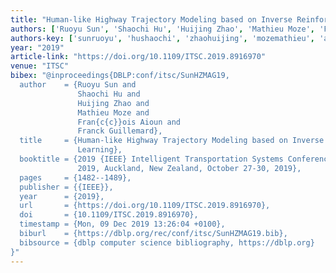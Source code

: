 ```yaml
---
title: "Human-like Highway Trajectory Modeling based on Inverse Reinforcement Learning"
authors: ['Ruoyu Sun', 'Shaochi Hu', 'Huijing Zhao', 'Mathieu Moze', 'François Aioun', 'Franck Guillemard']
authors-key: ['sunruoyu', 'hushaochi', 'zhaohuijing', 'mozemathieu', 'aiounfrançois', 'guillemardfranck']
year: "2019"
article-link: "https://doi.org/10.1109/ITSC.2019.8916970"
venue: "ITSC"
bibex: "@inproceedings{DBLP:conf/itsc/SunHZMAG19,
  author    = {Ruoyu Sun and
               Shaochi Hu and
               Huijing Zhao and
               Mathieu Moze and
               Fran{c{c}}ois Aioun and
               Franck Guillemard},
  title     = {Human-like Highway Trajectory Modeling based on Inverse Reinforcement
               Learning},
  booktitle = {2019 {IEEE} Intelligent Transportation Systems Conference, {ITSC}
               2019, Auckland, New Zealand, October 27-30, 2019},
  pages     = {1482--1489},
  publisher = {{IEEE}},
  year      = {2019},
  url       = {https://doi.org/10.1109/ITSC.2019.8916970},
  doi       = {10.1109/ITSC.2019.8916970},
  timestamp = {Mon, 09 Dec 2019 13:26:04 +0100},
  biburl    = {https://dblp.org/rec/conf/itsc/SunHZMAG19.bib},
  bibsource = {dblp computer science bibliography, https://dblp.org}
}"
---
```

